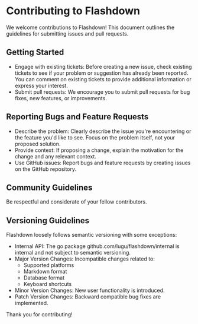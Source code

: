 # Contributing to Flashdown

We welcome contributions to Flashdown! This document outlines the guidelines
for submitting issues and pull requests.

## Getting Started

* Engage with existing tickets: Before creating a new issue, check existing
tickets to see if your problem or suggestion has already been reported. You can
comment on existing tickets to provide additional information or express your
interest.
* Submit pull requests: We encourage you to submit pull requests for bug
fixes, new features, or improvements.

## Reporting Bugs and Feature Requests

* Describe the problem: Clearly describe the issue you're encountering or the
feature you'd like to see. Focus on the problem itself, not your proposed
solution.
* Provide context: If proposing a change, explain the motivation for the change
and any relevant context.
* Use GitHub issues: Report bugs and feature requests by creating issues on the
GitHub repository.

## Community Guidelines

Be respectful and considerate of your fellow contributors.

## Versioning Guidelines

Flashdown loosely follows semantic versioning with some exceptions:

* Internal API: The go package github.com/lugu/flashdown/internal is internal
and not subject to semantic versioning.
* Major Version Changes: Incompatible changes related to:
  * Supported platforms
  * Markdown format
  * Database format
  * Keyboard shortcuts
* Minor Version Changes: New user functionality is introduced.
* Patch Version Changes: Backward compatible bug fixes are implemented.

Thank you for contributing!
